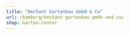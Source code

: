 ```yaml
---
title: "Dechant Gartenbau GmbH & Co"
url: /bamberg/dechant-gartenbau-gmbh-und-co/
shop: Garten-Center
---
```

